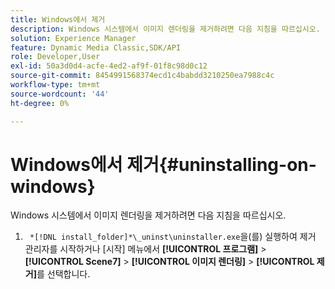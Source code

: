 ```yaml
---
title: Windows에서 제거
description: Windows 시스템에서 이미지 렌더링을 제거하려면 다음 지침을 따르십시오.
solution: Experience Manager
feature: Dynamic Media Classic,SDK/API
role: Developer,User
exl-id: 50a3d0d4-acfe-4ed2-af9f-01f8c98d0c12
source-git-commit: 8454991568374ecd1c4babdd3210250ea7988c4c
workflow-type: tm+mt
source-wordcount: '44'
ht-degree: 0%

---
```


# Windows에서 제거{#uninstalling-on-windows}

Windows 시스템에서 이미지 렌더링을 제거하려면 다음 지침을 따르십시오.

1. ` *[!DNL install_folder]*\_uninst\uninstaller.exe`을(를) 실행하여 제거 관리자를 시작하거나 [시작] 메뉴에서 **[!UICONTROL 프로그램]** > **[!UICONTROL Scene7]** > **[!UICONTROL 이미지 렌더링]** > **[!UICONTROL 제거]**&#x200B;를 선택합니다.
